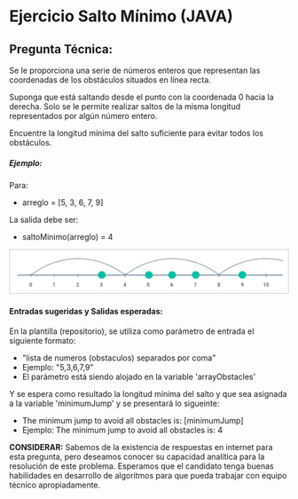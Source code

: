 # Ejercicio Salto Mínimo (JAVA)

## Pregunta Técnica:

Se le proporciona una serie de números enteros que representan las coordenadas de los obstáculos situados en línea recta.

Suponga que está saltando desde el punto con la coordenada 0 hacia la derecha. Solo se le permite realizar saltos de la misma longitud representados por algún número entero.

Encuentre la longitud mínima del salto suficiente para evitar todos los obstáculos.

##### Ejemplo:

Para:

- arreglo = [5, 3, 6, 7, 9]

La salida debe ser:

- saltoMinimo(arreglo) = 4

![Screenshot](example.png)

#### Entradas sugeridas y Salidas esperadas:

En la plantilla (repositorio), se utiliza como parámetro de entrada el siguiente formato:

- "lista de numeros (obstaculos) separados por coma"
- Ejemplo: "5,3,6,7,9"
- El parámetro está siendo alojado en la variable 'arrayObstacles'

Y se espera como resultado la longitud mínima del salto y que sea asignada a la variable 'minimumJump' y se presentará lo sigueinte:

- The minimum jump to avoid all obstacles is: [minimumJump]
- Ejemplo: The minimum jump to avoid all obstacles is: 4

**CONSIDERAR:** Sabemos de la existencia de respuestas en internet para esta pregunta, pero deseamos conocer su capacidad analítica para la resolución de este problema. Esperamos que el candidato tenga buenas habilidades en desarrollo de algoritmos para que pueda trabajar con equipo técnico apropiadamente.
